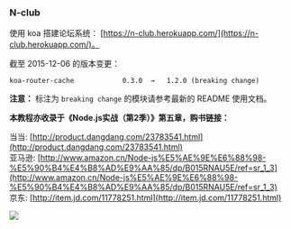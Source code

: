 ### N-club

使用 koa 搭建论坛系统： [https://n-club.herokuapp.com/](https://n-club.herokuapp.com/)。

截至 2015-12-06 的版本变更：

```
koa-router-cache            0.3.0  →   1.2.0 (breaking change)
```

**注意：** 标注为 `breaking change` 的模块请参考最新的 README 使用文档。

**本教程亦收录于《Node.js实战（第2季）》第五章，购书链接：**

当当: [http://product.dangdang.com/23783541.html](http://product.dangdang.com/23783541.html)  
亚马逊: [http://www.amazon.cn/Node-js%E5%AE%9E%E6%88%98-%E5%90%B4%E4%B8%AD%E9%AA%85/dp/B015RNAU5E/ref=sr_1_3](http://www.amazon.cn/Node-js%E5%AE%9E%E6%88%98-%E5%90%B4%E4%B8%AD%E9%AA%85/dp/B015RNAU5E/ref=sr_1_3)  
京东: [http://item.jd.com/11778251.html](http://item.jd.com/11778251.html)

![](http://img31.ddimg.cn/78/15/23783541-1_w_1.jpg)